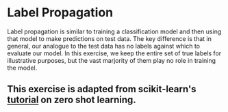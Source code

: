 # Label Propagation

Label propagation is similar to training a classification model and then using that model to make predictions on test data. The key difference is that in general, our analogue to the test data has no labels against which to evaluate our model. In this exercise, we keep the entire set of true labels for illustrative purposes, but the vast marjority of them play no role in training the model. 

## This exercise is adapted from scikit-learn's [tutorial](https://scikit-learn.org/stable/auto_examples/semi_supervised/plot_label_propagation_digits.html) on zero shot learning.
